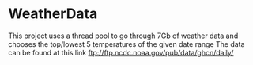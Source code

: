 # WeatherData
This project uses a thread pool to go through 7Gb of weather data  and chooses the top/lowest 5 temperatures of the given date range
The data can be found at this link ftp://ftp.ncdc.noaa.gov/pub/data/ghcn/daily/
